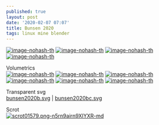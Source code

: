 ```yaml
---
published: true
layout: post
date: '2020-02-07 07:07'
title: Bunsen 2020
tags: linux mine blender
---
```

[![image-nohash-th](https://i.imgur.com/qjiy6jOb.png)](https://i.imgur.com/qjiy6jO.png)
[![image-nohash-th](https://i.imgur.com/jzg9B8eb.png)](https://i.imgur.com/jzg9B8e.png)
[![image-nohash-th](https://i.imgur.com/oh1Bktnb.png)](https://i.imgur.com/oh1Bktn.png)
[![image-nohash-th](https://i.imgur.com/7TF6deWb.png)](https://i.imgur.com/7TF6deW.png)

Volumetrics  
[![image-nohash-th](https://i.imgur.com/Vk32Jlqb.png)](https://i.imgur.com/Vk32Jlq.png)
[![image-nohash-th](https://i.imgur.com/GBPjmL9b.png)](https://i.imgur.com/GBPjmL9.png)
[![image-nohash-th](https://i.imgur.com/j4vqkFab.png)](https://i.imgur.com/j4vqkFa.png)
[![image-nohash-th](https://i.imgur.com/EkgqPkhb.png)](https://i.imgur.com/EkgqPkh.png)
[![image-nohash-th](https://i.imgur.com/qWrZsKAb.png)](https://i.imgur.com/qWrZsKA.png)
[![image-nohash-th](https://i.imgur.com/xJTStdMb.png)](https://i.imgur.com/xJTStdM.png)

Transparent svg  
[bunsen2020b.svg](/media/bunsen2020b.svg) | [bunsen2020bc.svg](/media/bunsen2020bc.svg)

Scrot  
[![scrot01579.png-n5rn9airn9XIYXR-md](https://i.imgur.com/Z3DJtWjl.png)](https://i.imgur.com/Z3DJtWj.png)
